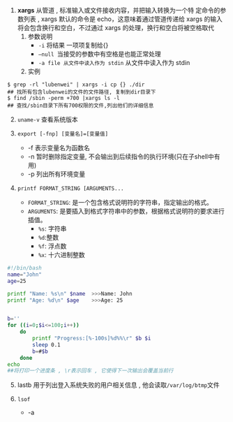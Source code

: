1. **xargs** 从管道 , 标准输入或文件接收内容，并把输入转换为一个特 定命令的参数列表  , xargs 默认的命令是 echo，这意味着通过管道传递给 xargs 的输入将会包含换行和空白，不过通过 xargs 的处理，换行和空白将被空格取代
	1. 参数说明
		- `-i` 将结果 一项项复制给{}
		- `–null `当接受的参数中有空格是也能正常处理
		- `-a file 从文件中读入作为 stdin`   从文件中读入作为 stdin
	2. 实例 
```shell
$ grep -rl "lubenwei" | xargs -i cp {} ./dir
## 找所有包含lubenwei的文件的文件路径, 复制到dir目录下
$ find /sbin -perm +700 |xargs ls -l
## 查找/sbin目录下所有700权限的文件,列出他们的详细信息
```


2. `uname-v`   查看系统版本

3. `export [-fnp] [变量名]=[变量值]`
	- -f 表示变量名为函数名
	- -n 暂时删除指定变量, 不会输出到后续指令的执行环境(只在子shell中有用)
	- -p 列出所有环境变量

4. `printf FORMAT_STRING [ARGUMENTS...`
	- `FORMAT_STRING`: 是一个包含格式说明符的字符串，指定输出的格式。
	- `ARGUMENTS`: 是要插入到格式字符串中的参数，根据格式说明符的要求进行插值。
		- `%s`: 字符串
		- `%d`:整数
		- `%f`: 浮点数
		- `%x`: 十六进制整数
```bash
#!/bin/bash
name="John"
age=25

printf "Name: %s\n" $name  >>>Name: John
printf "Age: %d\n" $age    >>>Age: 25


b=''
for ((i=0;$i<=100;i++))
    do
        printf "Progress:[%-100s]%d%%\r" $b $i
	    sleep 0.1
		b=#$b
	done
echo
##将打印一个进度条 , \r表示回车 , 它使得下一次输出会覆盖当前行
```

5. lastb 用于列出登入系统失败的用户相关信息 , 他会读取`/var/log/btmp`文件

6. `lsof` 
	- -a 